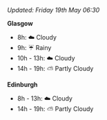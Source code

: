 *Updated: Friday 19th May 06:30*

**Glasgow**

* 8h: :cloud: Cloudy
* 9h: :umbrella: Rainy
* 10h - 13h: :cloud: Cloudy
* 14h - 19h: :partly_sunny: Partly Cloudy

**Edinburgh**

* 8h - 13h: :cloud: Cloudy
* 14h - 19h: :partly_sunny: Partly Cloudy
